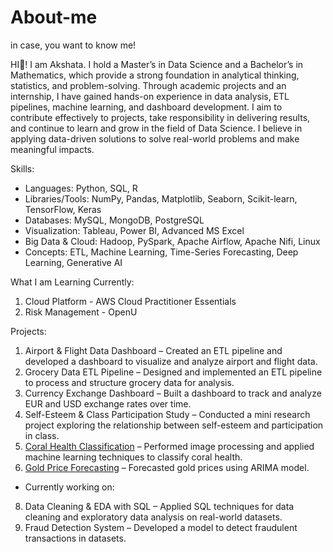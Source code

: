 # About-me
in case, you want to know me!

HI👋! I am Akshata.
I hold a Master’s in Data Science and a Bachelor’s in Mathematics, which provide a strong foundation in analytical thinking, statistics, and problem-solving. Through academic projects and an internship, I have gained hands-on experience in data analysis, ETL pipelines, machine learning, and dashboard development.
I aim to contribute effectively to projects, take responsibility in delivering results, and continue to learn and grow in the field of Data Science. I believe in applying data-driven solutions to solve real-world problems and make meaningful impacts.

Skills:
* Languages: Python, SQL, R
* Libraries/Tools: NumPy, Pandas, Matplotlib, Seaborn, Scikit-learn, TensorFlow, Keras
* Databases: MySQL, MongoDB, PostgreSQL
* Visualization: Tableau, Power BI, Advanced MS Excel
* Big Data & Cloud: Hadoop, PySpark, Apache Airflow, Apache Nifi, Linux
* Concepts: ETL, Machine Learning, Time-Series Forecasting, Deep Learning, Generative AI

What I am Learning Currently: 
1. Cloud Platform - AWS Cloud Practitioner Essentials
2. Risk Management - OpenU

Projects: 
1. Airport & Flight Data Dashboard – Created an ETL pipeline and developed a dashboard to visualize and analyze airport and flight data.
2. Grocery Data ETL Pipeline – Designed and implemented an ETL pipeline to process and structure grocery data for analysis.
3. Currency Exchange Dashboard  – Built a dashboard to track and analyze EUR and USD exchange rates over time.
4. Self-Esteem & Class Participation Study – Conducted a mini research project exploring the relationship between self-esteem and participation in class.
5. [Coral Health Classification](https://github.com/akshata-patankar/Coral-health-classification) – Performed image processing and applied machine learning techniques to classify coral health.
6. [Gold Price Forecasting](https://github.com/akshata-patankar/Gold-Price-Forecasting) – Forecasted gold prices using ARIMA model.

- Currently working on:
8. Data Cleaning & EDA with SQL – Applied SQL techniques for data cleaning and exploratory data analysis on real-world datasets.
9. Fraud Detection System – Developed a model to detect fraudulent transactions in datasets.
